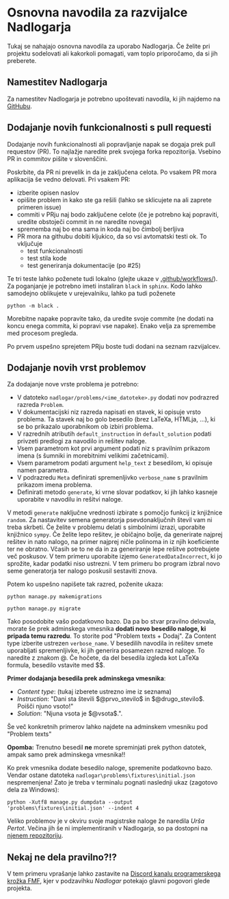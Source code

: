 # Osnovna navodila za razvijalce Nadlogarja

Tukaj se nahajajo osnovna navodila za uporabo Nadlogarja. Če želite pri projektu sodelovati ali kakorkoli pomagati, vam toplo priporočamo, da si jih preberete.

## Namestitev Nadlogarja

Za namestitev Nadlogarja je potrebno upoštevati navodila, ki jih najdemo na [GitHubu](https://github.com/ul-fmf/nadlogar).

## Dodajanje novih funkcionalnosti s pull requesti

Dodajanje novih funkcionalnosti ali popravljanje napak se dogaja prek
pull requestov (PR). To najlažje naredite prek svojega forka repozitorija.
Vsebino PR in commitov pišite v slovenščini.

Poskrbite, da PR ni prevelik in da je zaključena celota. Po vsakem PR mora aplikacija še vedno
delovati. Pri vsakem PR:

- izberite opisen naslov
- opišite problem in kako ste ga rešili (lahko se sklicujete na ali zaprete
  primeren issue)
- commiti v PRju naj bodo zaključene celote (če je potrebno kaj popraviti, uredite obstoječi commit in
  ne naredite novega)
- sprememba naj bo ena sama in koda naj bo čimbolj berljiva
- PR mora na githubu dobiti kljukico, da so vsi avtomatski testi ok. To vključuje
  - test funkcionalnosti
  - test stila kode
  - test generiranja dokumentacije (po #25)

Te tri teste lahko poženete tudi lokalno (glejte ukaze v [.github/workflows/](.github/workflows/)).
Za poganjanje je potrebno imeti instaliran `black` in `sphinx`. Kodo lahko samodejno oblikujete v
urejevalniku, lahko pa tudi poženete

    python -m black .

Morebitne napake popravite tako, da uredite svoje commite (ne dodati na koncu enega commita, ki
popravi vse napake). Enako velja za spremembe med procesom pregleda.

Po prvem uspešno sprejetem PRju boste tudi dodani na seznam razvijalcev.

## Dodajanje novih vrst problemov

Za dodajanje nove vrste problema je potrebno:


- V datoteko `nadlogar/problems/<ime_datoteke>.py` dodati nov podrazred razreda `Problem`.
- V dokumentacijski niz razreda napisati en stavek, ki opisuje vrsto problema. Ta stavek naj bo golo besedilo (brez LaTeXa, HTMLja, …), ki se bo prikazalo uporabnikom ob izbiri problema.
- V razrednih atributih `default_instruction` in `default_solution` podati privzeti predlogi za navodilo in rešitev naloge.
- Vsem parametrom kot prvi argument podati niz s pravilnim prikazom imena (s šumniki in morebitnimi velikimi začetnicami).
- Vsem parametrom podati argument `help_text` z besedilom, ki opisuje namen parametra.
- V podrazredu `Meta` definirati spremenljivko `verbose_name` s pravilnim prikazom imena problema.
- Definirati metodo `generate`, ki vrne slovar podatkov, ki jih lahko kasneje uporabite v navodilu in rešitvi naloge.

V metodi `generate` naključne vrednosti izbirate s pomočjo funkcij iz knjižnice `random`. Za nastavitev semena generatorja psevdonaključnih števil vam ni treba skrbeti. Če želite v problemu delati s simbolnimi izrazi, uporabite knjižnico `sympy`. Če želite lepo rešitev, je običajno bolje, da generirate najprej rešitev in nato nalogo, na primer najprej ničle polinoma in iz njih koeficiente ter ne obratno. Včasih se to ne da in za generiranje lepe rešitve potrebujete več poskusov. V tem primeru uporabite izjemo `GeneratedDataIncorrect`, ki jo sprožite, kadar podatki niso ustrezni. V tem primeru bo program izbral novo seme generatorja ter nalogo poskusil sestaviti znova.

Potem ko uspešno napišete tak razred, poženite ukaza:

`python manage.py makemigrations`

`python manage.py migrate`

Tako posodobite vašo podatkovno bazo. Da pa bo stvar pravilno delovala, morate še prek adminskega vmesnika **dodati novo besedilo naloge, ki pripada temu razredu**. To storite pod "Problem texts + Dodaj". Za Content type izberite ustrezen `verbose_name`.
V besedilih navodila in rešitev smete uporabljati spremenljivke, ki jih generira posamezen razred naloge. To naredite z znakom @. Če hočete, da del besedila izgleda kot LaTeXa formula, besedilo vstavite med $$.

**Primer dodajanja besedila prek adminskega vmesnika**:

- _Content type_: (tukaj izberete ustrezno ime iz seznama)
- _Instruction_: "Dani sta števili \$@prvo_stevilo$ in \$@drugo_stevilo$. Poišči njuno vsoto!"
- _Solution_: "Njuna vsota je \$@vsota$.".

Še več konkretnih primerov lahko najdete na adminskem vmesniku pod "Problem texts"

**Opomba:** Trenutno besedil **ne** morete spreminjati prek python datotek, ampak samo prek adminskega vmesnika!!

Ko prek vmesnika dodate besedilo naloge, spremenite podatkovno bazo. Vendar ostane datoteka `nadlogar\problems\fixtures\initial.json` nespremenjena! Zato je treba v terminalu pognati naslednji ukaz (zagotovo dela za Windows):

`python -Xutf8 manage.py dumpdata --output 'problems\fixtures\initial.json' --indent 4`

Veliko problemov je v okviru svoje magistrske naloge že naredila _Urša Pertot_. Večina jih še ni implementiranih v Nadlogarja, so pa dostopni na [njenem repozitoriju](https://github.com/ursa16180/generiranje-nalog).

## Nekaj ne dela pravilno?!?

V tem primeru vprašanje lahko zastavite na [Discord kanalu programerskega krožka FMF](https://discord.gg/259nUehq), kjer v podzavihku _Nadlogar_ potekajo glavni pogovori glede projekta.
